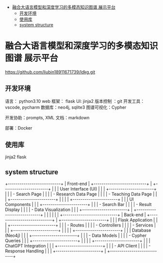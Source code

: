 - [融合大语言模型和深度学习的多模态知识图谱 展示平台](#融合大语言模型和深度学习的多模态知识图谱-展示平台)
  - [开发环境](#开发环境)
  - [使用库](#使用库)
  - [system structure](#system-structure)

# 融合大语言模型和深度学习的多模态知识图谱 展示平台

https://github.com/liubin18911671739/ldkg.git

## 开发环境

语言： python3.10
web 框架： flask
UI: jinja2
版本控制 ：git
开发工具：vscode, pycharm
数据库：neo4j, sqlite3
图谱可视化：Cypher

开发协助：prompts, XML
文档：markdown

部署：Docker

## 使用库

jinja2
flask


## system structure

+---------------------------+
|         Front-end         |
+---------------------------+
|  +-----------------------+ |
|  |  User Interface (UI)  | |
|  +-----------------------+ |
|  |  - Search Page        | |
|  |  - Research Data Page | |
|  |  - Teaching Data Page | |
|  +-----------------------+ |
|                            |
|  +-----------------------+ |
|  |  UI Components        | |
|  +-----------------------+ |
|  |  - Search Bar         | |
|  |  - Result Display     | |
|  |  - Data Visualization | |
|  +-----------------------+ |
+----------------------------+
           |     |
           |     |
           |     |
+----------------------------+
|         Back-end          |
+----------------------------+
|  +-----------------------+ |
|  |  Flask Application    | |
|  +-----------------------+ |
|  |  - Routes             | |
|  |  - Controllers        | |
|  |  - Services           | |
|  +-----------------------+ |
|                            |
|  +-----------------------+ |
|  |  Database (Neo4j)     | |
|  +-----------------------+ |
|  |  - Data Models        | |
|  |  - Cypher Queries     | |
|  +-----------------------+ |
|                            |
|  +-----------------------+ |
|  |  ChatGPT Integration  | |
|  +-----------------------+ |
|  |  - API Client         | |
|  |  - Response Handling  | |
|  +-----------------------+ |
+----------------------------+

